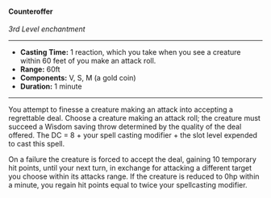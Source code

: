 #### Counteroffer
*3rd Level enchantment*
___
- **Casting Time:** 1 reaction, which you take when you see a creature within 60 feet of you make an attack roll.
- **Range:** 60ft
- **Components:** V, S, M (a gold coin)
- **Duration:** 1 minute
---
You attempt to finesse a creature making an attack into accepting a regrettable deal. Choose a creature making an attack roll; the creature must succeed a Wisdom saving throw determined by the quality of the deal offered. The DC = 8 + your spell casting modifier + the slot level expended to cast this spell.

On a failure the creature is forced to accept the deal, gaining 10 temporary hit points, until your next turn, in exchange for attacking a different target you choose within its attacks range. If the creature is reduced to 0hp within a minute, you regain hit points equal to twice your spellcasting modifier.